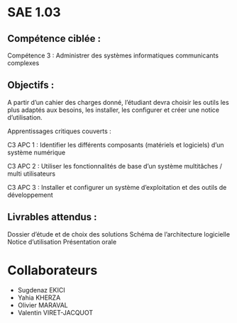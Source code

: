 # SAE 1.03 #

## Compétence ciblée : ##

Compétence 3 : Administrer des systèmes informatiques communicants complexes

## Objectifs : ##

A partir d’un cahier des charges donné, l’étudiant devra choisir les outils les plus adaptés aux besoins, les installer, les configurer et créer une notice d’utilisation.

Apprentissages critiques couverts :

C3 APC 1 : Identifier les différents composants (matériels et logiciels) d’un système numérique

C3 APC 2 : Utiliser les fonctionnalités de base d’un système multitâches / multi utilisateurs

C3 APC 3 : Installer et configurer un système d’exploitation et des outils de développement

## Livrables attendus : ##

Dossier d’étude et de choix des solutions
Schéma de l’architecture logicielle
Notice d’utilisation
Présentation orale

# Collaborateurs #

- Sugdenaz EKICI
- Yahia KHERZA
- Olivier MARAVAL
- Valentin VIRET-JACQUOT
